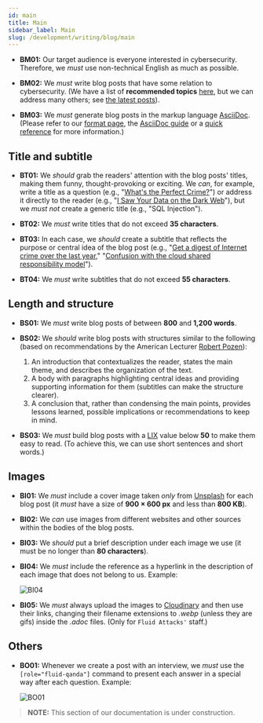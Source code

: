 ```yaml
---
id: main
title: Main
sidebar_label: Main
slug: /development/writing/blog/main
---
```


* **BM01:** Our target audience is everyone interested in cybersecurity.
  Therefore, we *must* use non-technical English as much as possible.

* **BM02:** We *must* write blog posts
  that have some relation to cybersecurity.
  (We have a list of **recommended topics** [here](https://fluidattacks.com/topics/),
  but we can address many others;
  see [the latest posts](https://fluidattacks.com/blog/)).

* **BM03:** We *must* generate blog posts
  in the markup language [AsciiDoc](https://asciidoc.org/).
  (Please refer to our [format page](https://fluidattacks.com/format/),
  the [AsciiDoc guide](http://asciidoctor.org/docs/AsciiDoc-writers-guide/)
  or a [quick reference](http://asciidoctor.org/docs/AsciiDoc-syntax-quick-reference/)
  for more information.)

## Title and subtitle

* **BT01:** We *should* grab the readers' attention
  with the blog posts' titles,
  making them funny, thought-provoking or exciting.
  We *can*, for example, write a title as a question
  (e.g., "[What's the Perfect Crime?](https://fluidattacks.com/blog/spectre/)")
  or address it directly to the reader
  (e.g., "[I Saw Your Data on the Dark Web](https://fluidattacks.com/blog/dark-web/)"),
  but we *must not* create a generic title
  (e.g., "SQL Injection").

* **BT02:** We *must* write titles that do not exceed **35 characters**.

* **BT03:** In each case,
  we *should* create a subtitle
  that reflects the purpose or central idea of the blog post
  (e.g., "[Get a digest of Internet crime over the last year](https://fluidattacks.com/blog/fbi-2020-report/),"
  "[Confusion with the cloud shared responsibility model](https://fluidattacks.com/blog/shared-responsibility-model/)").

* **BT04:** We *must* write subtitles that do not exceed **55 characters**.

## Length and structure

* **BS01:** We *must* write blog posts of between **800** and **1,200 words**.

* **BS02:** We *should* write blog posts
  with structures similar to the following
  (based on recommendations by the American Lecturer
  [Robert Pozen](https://www.amazon.com/Extreme-Productivity-Boost-Results-Reduce-ebook/dp/B007HBLNSS)):

  1. An introduction that contextualizes the reader,
  states the main theme,
  and describes the organization of the text.
  1. A body with paragraphs highlighting central ideas
  and providing supporting information for them
  (subtitles can make the structure clearer).
  1. A conclusion that, rather than condensing the main points,
  provides lessons learned, possible implications
  or recommendations to keep in mind.

* **BS03:** We *must* build blog posts
  with a [LIX](https://en.wikipedia.org/wiki/Lix_(readability_test))
  value below **50**
  to make them easy to read.
  (To achieve this,
  we can use short sentences and short words.)

## Images

* **BI01:** We *must* include a cover image
  taken *only* from [Unsplash](https://unsplash.com/)
  for each blog post
  (it *must* have a size of **900 × 600 px** and less than **800 KB**).

* **BI02:** We *can* use images from different websites and other sources
  within the bodies of the blog posts.

* **BI03:** We *should* put a brief description
  under each image we use
  (it must be no longer than **80 characters**).

* **BI04:** We *must* include the reference as a hyperlink
  in the description of each image that does not belong to us.
  Example:

  ![BI04](https://res.cloudinary.com/fluid-attacks/image/upload/v1624049949/docs/development/writing/bia_xv4isk.webp)

* **BI05:** We *must* always upload the images to [Cloudinary](https://cloudinary.com/)
  and then use their links,
  changing their filename extensions to *.webp*
  (unless they are gifs)
  inside the *.adoc* files.
  (Only for `Fluid Attacks'` staff.)

## Others

* **BO01:** Whenever we create a post with an interview,
  we *must* use the `[role="fluid-qanda"]` command
  to present each answer in a special way
  after each question.
  Example:

  ![BO01](https://res.cloudinary.com/fluid-attacks/image/upload/v1624999457/docs/development/writing/boa_a2rjeq.webp)

> **NOTE:**
> This section of our documentation is under construction.
